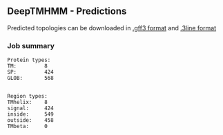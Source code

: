 ## DeepTMHMM - Predictions
Predicted topologies can be downloaded in [.gff3 format](TMRs.gff3) and [.3line format](predicted_topologies.3line)
### Job summary
```
Protein types:
TM:			8
SP:			424
GLOB:		568


Region types:
TMhelix:	8
signal:		424
inside:		549
outside:	458
TMbeta:		0
```
